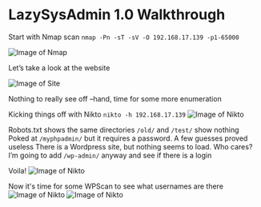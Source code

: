 <h1>LazySysAdmin 1.0 Walkthrough</h1>


Start with Nmap scan
`nmap -Pn -sT -sV -O 192.168.17.139 -p1-65000`

![Image of Nmap](https://blu0.github.io/LSAWalkthrough/LSAnmap.png)

Let’s take a look at the website

![Image of Site](https://blu0.github.io/LSAWalkthrough/LSAsite.png)

Nothing to really see off –hand, time for some more enumeration

Kicking things off with Nikto
`nikto -h 192.168.17.139`
![Image of Nikto](https://blu0.github.io/LSAWalkthrough/LSAnikto.png)

Robots.txt shows the same directories
`/old/` and `/test/` show nothing
Poked at `/myphpadmin/` but it requires a password. A few guesses proved useless
There is a Wordpress site, but nothing seems to load. Who cares? I’m going to add `/wp-admin/` anyway and see if there is a login

Voila!
![Image of Nikto](https://blu0.github.io/LSAWalkthrough/LSAwp-admin.png)

Now it's time for some WPScan to see what usernames are there
![Image of Nikto](https://blu0.github.io/LSAWalkthrough/LSAwpscane.png)
![Image of Nikto](https://blu0.github.io/LSAWalkthrough/LSAwpscanadmin.png)

